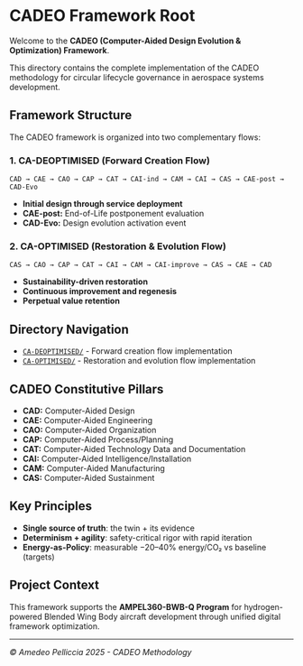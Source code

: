 # CADEO Framework Root

Welcome to the **CADEO (Computer-Aided Design Evolution & Optimization) Framework**.

This directory contains the complete implementation of the CADEO methodology for circular lifecycle governance in aerospace systems development.

## Framework Structure

The CADEO framework is organized into two complementary flows:

### 1. CA-DEOPTIMISED (Forward Creation Flow)
`CAD → CAE → CAO → CAP → CAT → CAI-ind → CAM → CAI → CAS → CAE-post → CAD-Evo`

- **Initial design through service deployment**
- **CAE-post:** End-of-Life postponement evaluation  
- **CAD-Evo:** Design evolution activation event

### 2. CA-OPTIMISED (Restoration & Evolution Flow)
`CAS → CAO → CAP → CAT → CAI → CAM → CAI-improve → CAS → CAE → CAD`

- **Sustainability-driven restoration**
- **Continuous improvement and regenesis**
- **Perpetual value retention**

## Directory Navigation

- [`CA-DEOPTIMISED/`](./CA-DEOPTIMISED/) - Forward creation flow implementation
- [`CA-OPTIMISED/`](./CA-OPTIMISED/) - Restoration and evolution flow implementation

## CADEO Constitutive Pillars

- **CAD:** Computer-Aided Design
- **CAE:** Computer-Aided Engineering  
- **CAO:** Computer-Aided Organization
- **CAP:** Computer-Aided Process/Planning
- **CAT:** Computer-Aided Technology Data and Documentation
- **CAI:** Computer-Aided Intelligence/Installation
- **CAM:** Computer-Aided Manufacturing
- **CAS:** Computer-Aided Sustainment

## Key Principles

- **Single source of truth**: the twin + its evidence
- **Determinism + agility**: safety-critical rigor with rapid iteration
- **Energy-as-Policy**: measurable −20–40% energy/CO₂ vs baseline (targets)

## Project Context

This framework supports the **AMPEL360-BWB-Q Program** for hydrogen-powered Blended Wing Body aircraft development through unified digital framework optimization.

---

*© Amedeo Pelliccia 2025 - CADEO Methodology*